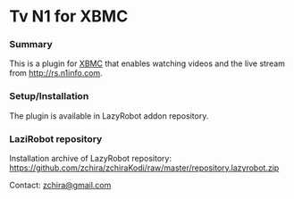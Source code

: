 Tv N1 for XBMC
========================

### Summary ###
This is a plugin for [XBMC](http://xbmc.org) that enables watching videos and
the live stream from <http://rs.n1info.com>.

### Setup/Installation ###
The plugin is available in LazyRobot addon repository.

### LaziRobot repository ###
Installation archive of LazyRobot repository:
https://github.com/zchira/zchiraKodi/raw/master/repository.lazyrobot.zip


Contact: <zchira@gmail.com>
